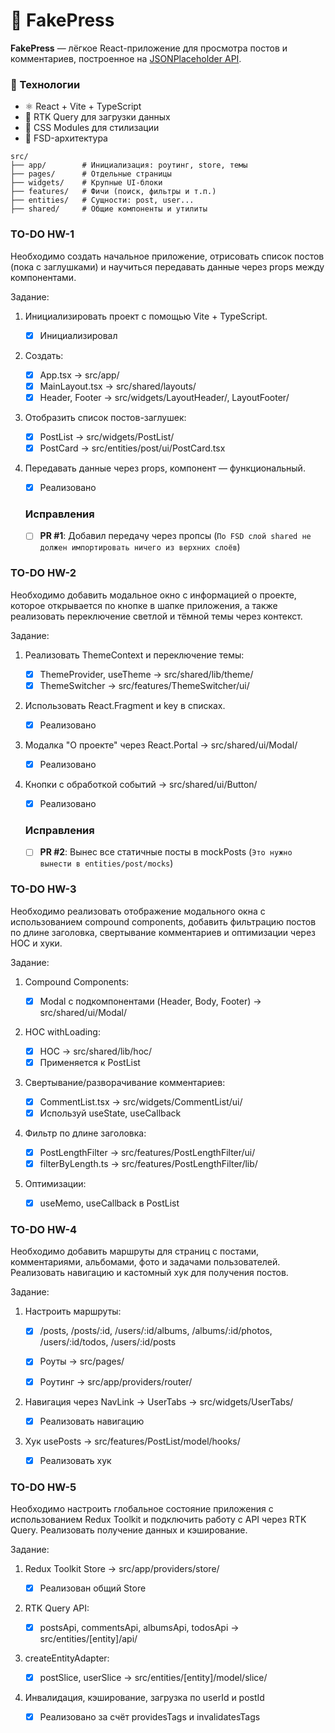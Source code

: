 # 📰 FakePress

**FakePress** — лёгкое React-приложение для просмотра постов и комментариев, построенное на [JSONPlaceholder API](https://jsonplaceholder.typicode.com).

### 🚀 Технологии

- ⚛️ React + Vite + TypeScript
- 🔄 RTK Query для загрузки данных
- 🎨 CSS Modules для стилизации
- 🧱 FSD-архитектура

```
src/
├── app/        # Инициализация: роутинг, store, темы
├── pages/      # Отдельные страницы
├── widgets/    # Крупные UI-блоки
├── features/   # Фичи (поиск, фильтры и т.п.)
├── entities/   # Сущности: post, user...
├── shared/     # Общие компоненты и утилиты
```

### TO-DO HW-1

Необходимо создать начальное приложение, отрисовать список постов (пока с заглушками) и научиться передавать данные через props между компонентами.

Задание:

1. Инициализировать проект с помощью Vite + TypeScript.

   - [x] Инициализировал

2. Создать:

   - [x] App.tsx → src/app/
   - [x] MainLayout.tsx → src/shared/layouts/
   - [x] Header, Footer → src/widgets/LayoutHeader/, LayoutFooter/

3. Отобразить список постов-заглушек:

   - [x] PostList → src/widgets/PostList/
   - [x] PostCard → src/entities/post/ui/PostCard.tsx

4. Передавать данные через props, компонент — функциональный.

   - [x] Реализовано

   ### Исправления

   - [ ] **PR #1**: Добавил передачу через пропсы (`По FSD слой shared не должен импортировать ничего из верхних слоёв`)

### TO-DO HW-2

Необходимо добавить модальное окно с информацией о проекте, которое открывается по кнопке в шапке приложения, а также реализовать переключение светлой и тёмной темы через контекст.

Задание:

1. Реализовать ThemeContext и переключение темы:

   - [x] ThemeProvider, useTheme → src/shared/lib/theme/
   - [x] ThemeSwitcher → src/features/ThemeSwitcher/ui/

2. Использовать React.Fragment и key в списках.

   - [x] Реализовано

3. Модалка "О проекте" через React.Portal → src/shared/ui/Modal/

   - [x] Реализовано

4. Кнопки с обработкой событий → src/shared/ui/Button/

   - [x] Реализовано

   ### Исправления

   - [ ] **PR #2**: Вынес все статичные посты в mockPosts (`Это нужно вынести в entities/post/mocks`)

### TO-DO HW-3

Необходимо реализовать отображение модального окна с использованием compound components, добавить фильтрацию постов по длине заголовка, свертывание комментариев и оптимизации через HOC и хуки.

Задание:

1. Compound Components:

   - [x] Modal с подкомпонентами (Header, Body, Footer) → src/shared/ui/Modal/

2. HOC withLoading:

   - [x] HOC → src/shared/lib/hoc/
   - [x] Применяется к PostList

3. Свертывание/разворачивание комментариев:

   - [x] CommentList.tsx → src/widgets/CommentList/ui/
   - [x] Используй useState, useCallback

4. Фильтр по длине заголовка:

   - [x] PostLengthFilter → src/features/PostLengthFilter/ui/
   - [x] filterByLength.ts → src/features/PostLengthFilter/lib/

5. Оптимизации:
   - [x] useMemo, useCallback в PostList

### TO-DO HW-4

Необходимо добавить маршруты для страниц с постами, комментариями, альбомами, фото и задачами пользователей. Реализовать навигацию и кастомный хук для получения постов.

Задание:

1. Настроить маршруты:

   - [x] /posts, /posts/:id, /users/:id/albums, /albums/:id/photos, /users/:id/todos, /users/:id/posts

   - [x] Роуты → src/pages/

   - [x] Роутинг → src/app/providers/router/

2. Навигация через NavLink → UserTabs → src/widgets/UserTabs/

   - [x] Реализовать навигацию

3. Хук usePosts → src/features/PostList/model/hooks/

   - [x] Реализовать хук

### TO-DO HW-5

Необходимо настроить глобальное состояние приложения с использованием Redux Toolkit и подключить работу с API через RTK Query. Реализовать получение данных и кэширование.

Задание:

1. Redux Toolkit Store → src/app/providers/store/

   - [x] Реализован общий Store

2. RTK Query API:

   - [x] postsApi, commentsApi, albumsApi, todosApi → src/entities/[entity]/api/

3. createEntityAdapter:

   - [x] postSlice, userSlice → src/entities/[entity]/model/slice/

4. Инвалидация, кэширование, загрузка по userId и postId
   - [x] Реализовано за счёт providesTags и invalidatesTags
